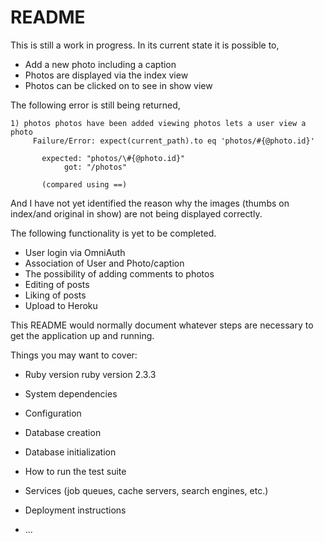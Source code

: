 # README

This is still a work in progress. In its current state it is possible to,

* Add a new photo including a caption
* Photos are displayed via the index view
* Photos can be clicked on to see in show view

The following error is still being returned,

```
1) photos photos have been added viewing photos lets a user view a photo
     Failure/Error: expect(current_path).to eq 'photos/#{@photo.id}'

       expected: "photos/\#{@photo.id}"
            got: "/photos"

       (compared using ==)
```
And I have not yet identified the reason why the images (thumbs on index/and original in show) are not being displayed correctly.

The following functionality is yet to be completed.

* User login via OmniAuth
* Association of User and Photo/caption
* The possibility of adding comments to photos
* Editing of posts
* Liking of posts
* Upload to Heroku

This README would normally document whatever steps are necessary to get the
application up and running.

Things you may want to cover:

* Ruby version ruby version 2.3.3

* System dependencies

* Configuration

* Database creation

* Database initialization

* How to run the test suite

* Services (job queues, cache servers, search engines, etc.)

* Deployment instructions

* ...
